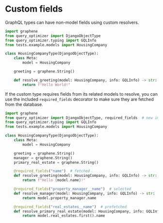 # Custom fields

GraphQL types can have non-model fields using custom resolvers.

```python
import graphene
from query_optimizer import DjangoObjectType
from query_optimizer.typing import GQLInfo
from tests.example.models import HousingCompany

class HousingCompanyType(DjangoObjectType):
    class Meta:
        model = HousingCompany

    greeting = graphene.String()

    def resolve_greeting(model: HousingCompany, info: GQLInfo) -> str:
        return f"Hello World!"
```

If the custom type requires fields from its related models to resolve,
you can use the included `required_fields` decorator to make sure they
are fetched from the database.

```python
import graphene
from query_optimizer import DjangoObjectType, required_fields  # new import
from query_optimizer.typing import GQLInfo
from tests.example.models import HousingCompany

class HousingCompanyType(DjangoObjectType):
    class Meta:
        model = HousingCompany

    greeting = graphene.String()
    manager = graphene.String()
    primary_real_estate = graphene.String()

    @required_fields("name")  # fetched
    def resolve_greeting(model: HousingCompany, info: GQLInfo) -> str:
        return f"Hello {model.name}!"

    @required_fields("property_manager__name")  # selected
    def resolve_manager(model: HousingCompany, info: GQLInfo) -> str:
        return model.property_manager.name

    @required_fields("real_estates__name")  # prefetched
    def resolve_primary_real_estate(model: HousingCompany, info: GQLInfo) -> str:
        return model.real_estates.first().name
```
